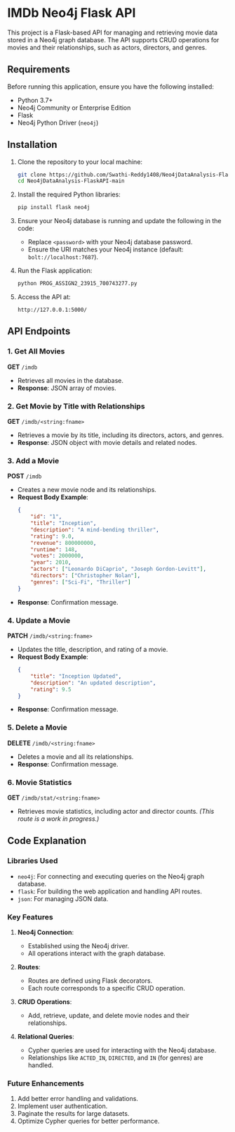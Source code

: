 # IMDb Neo4j Flask API

This project is a Flask-based API for managing and retrieving movie data stored in a Neo4j graph database. The API supports CRUD operations for movies and their relationships, such as actors, directors, and genres.

## Requirements

Before running this application, ensure you have the following installed:

- Python 3.7+
- Neo4j Community or Enterprise Edition
- Flask
- Neo4j Python Driver (`neo4j`)

## Installation

1. Clone the repository to your local machine:
    ```bash
    git clone https://github.com/Swathi-Reddy1408/Neo4jDataAnalysis-FlaskAPI.git
    cd Neo4jDataAnalysis-FlaskAPI-main
    ```

2. Install the required Python libraries:
    ```bash
    pip install flask neo4j
    ```

3. Ensure your Neo4j database is running and update the following in the code:
    - Replace `<password>` with your Neo4j database password.
    - Ensure the URI matches your Neo4j instance (default: `bolt://localhost:7687`).

4. Run the Flask application:
    ```bash
    python PROG_ASSIGN2_23915_700743277.py
    ```

5. Access the API at:
    ```
    http://127.0.0.1:5000/
    ```

## API Endpoints

### 1. Get All Movies
**GET** `/imdb`

- Retrieves all movies in the database.
- **Response**: JSON array of movies.

### 2. Get Movie by Title with Relationships
**GET** `/imdb/<string:fname>`

- Retrieves a movie by its title, including its directors, actors, and genres.
- **Response**: JSON object with movie details and related nodes.

### 3. Add a Movie
**POST** `/imdb`

- Creates a new movie node and its relationships.
- **Request Body Example**:
    ```json
    {
        "id": "1",
        "title": "Inception",
        "description": "A mind-bending thriller",
        "rating": 9.0,
        "revenue": 800000000,
        "runtime": 148,
        "votes": 2000000,
        "year": 2010,
        "actors": ["Leonardo DiCaprio", "Joseph Gordon-Levitt"],
        "directors": ["Christopher Nolan"],
        "genres": ["Sci-Fi", "Thriller"]
    }
    ```
- **Response**: Confirmation message.

### 4. Update a Movie
**PATCH** `/imdb/<string:fname>`

- Updates the title, description, and rating of a movie.
- **Request Body Example**:
    ```json
    {
        "title": "Inception Updated",
        "description": "An updated description",
        "rating": 9.5
    }
    ```
- **Response**: Confirmation message.

### 5. Delete a Movie
**DELETE** `/imdb/<string:fname>`

- Deletes a movie and all its relationships.
- **Response**: Confirmation message.

### 6. Movie Statistics
**GET** `/imdb/stat/<string:fname>`

- Retrieves movie statistics, including actor and director counts. *(This route is a work in progress.)*

## Code Explanation

### Libraries Used
- `neo4j`: For connecting and executing queries on the Neo4j graph database.
- `flask`: For building the web application and handling API routes.
- `json`: For managing JSON data.

### Key Features
1. **Neo4j Connection**:
    - Established using the Neo4j driver.
    - All operations interact with the graph database.

2. **Routes**:
    - Routes are defined using Flask decorators.
    - Each route corresponds to a specific CRUD operation.

3. **CRUD Operations**:
    - Add, retrieve, update, and delete movie nodes and their relationships.

4. **Relational Queries**:
    - Cypher queries are used for interacting with the Neo4j database.
    - Relationships like `ACTED_IN`, `DIRECTED`, and `IN` (for genres) are handled.

### Future Enhancements
1. Add better error handling and validations.
2. Implement user authentication.
3. Paginate the results for large datasets.
4. Optimize Cypher queries for better performance.
